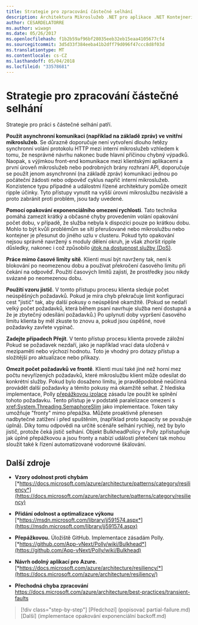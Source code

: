 ```yaml
---
title: Strategie pro zpracování částečné selhání
description: Architektura Mikroslužeb .NET pro aplikace .NET Kontejnerizované | Strategie pro zpracování částečné selhání
author: CESARDELATORRE
ms.author: wiwagn
ms.date: 05/26/2017
ms.openlocfilehash: f1b2b59af96bf28035eeb32eb15eaa4105677cf4
ms.sourcegitcommit: 3d5d33f384eeba41b2dff79d096f47ccc8d8f03d
ms.translationtype: MT
ms.contentlocale: cs-CZ
ms.lasthandoff: 05/04/2018
ms.locfileid: "33578681"
---
```

# <a name="strategies-for-handling-partial-failure"></a>Strategie pro zpracování částečné selhání

Strategie pro práci s částečné selhání patří.

**Použít asynchronní komunikaci (například na základě zpráv) ve vnitřní mikroslužeb**. Se důrazně doporučuje není vytvoření dlouho řetězy synchronní volání protokolu HTTP mezi interní mikroslužeb vzhledem k tomu, že nesprávné návrhu nakonec bude hlavní příčinou chybný výpadků. Naopak, s výjimkou front-end komunikace mezi klientskými aplikacemi a první úroveň mikroslužeb nebo podrobných brány rozhraní API, doporučuje se použít jenom asynchronní (na základě zpráv) komunikaci jednou po počáteční žádosti nebo odpověď cyklus napříč interní mikroslužeb. Konzistence typu případné a událostmi řízené architektury pomůže omezit ripple účinky. Tyto přístupy vynutit na vyšší úrovni mikroslužbu nezávislé a proto zabránit proti problém, jsou tady uvedené.

**Pomocí opakování exponenciálního omezení rychlosti**. Tato technika pomáhá zamezit krátký a občasné chyby provedením volání opakování počet dobu, v případě, že služba nebyla k dispozici pouze po krátkou dobu. Mohlo to být kvůli problémům se sítí přerušované nebo mikroslužbu nebo kontejner je přesunut do jiného uzlu v clusteru. Pokud tyto opakování nejsou správně navržený s moduly dělení okruh, je však zhoršit ripple důsledky, nakonec i což způsobilo [útok na dostupnost služby (DoS)](https://en.wikipedia.org/wiki/Denial-of-service_attack).

**Práce mimo časové limity sítě**. Klienti musí být navrženy tak, není k blokování po neomezenou dobu a používat překročení časového limitu při čekání na odpověď. Použití časových limitů zajistí, že prostředky jsou nikdy svázané po neomezenou dobu.

**Použití vzoru jistič**. V tomto přístupu procesu klienta sleduje počet neúspěšných požadavků. Pokud je míra chyb překračuje limit konfiguraci cest "jistič" tak, aby další pokusy o neúspěšné okamžitě. (Pokud se nedaří velký počet požadavků, která během psaní navrhuje služba není dostupná a že je zbytečný odesílání požadavků.) Po uplynutí doby vypršení časového limitu klienta by měl zkuste to znovu a, pokud jsou úspěšné, nové požadavky zavřete vypínač.

**Zadejte případech Přejít**. V tento přístup procesu klienta provede záložní Pokud se požadavek nezdaří, jako je například vrací data uložená v mezipaměti nebo výchozí hodnotu. Toto je vhodný pro dotazy přístup a složitější pro aktualizace nebo příkazy.

**Omezit počet požadavků ve frontě**. Klienti musí také jiné než horní mez počtu nevyřízených požadavků, které mikroslužbu klient může odesílat do konkrétní služby. Pokud bylo dosaženo limitu, je pravděpodobně neúčinná provádět další požadavky a těmito pokusy má okamžitě selhat. Z hlediska implementace, Polly [přepážkovou izolace](https://github.com/App-vNext/Polly/wiki/Bulkhead) zásadu lze použít ke splnění tohoto požadavku. Tento přístup je v podstatě paralelizace omezení s <xref:System.Threading.SemaphoreSlim> jako implementace. Token taky umožňuje "fronty" mimo přepážka. Můžete proaktivně přenesen nadbytečné zatížení i před spuštěním, (například proto kapacity se považuje úplná). Díky tomu odpovědi na určité scénáře selhání rychleji, než by bylo jistič, protože čeká jistič selhání. Objekt BulkheadPolicy v Polly zpřístupňuje jak úplné přepážkovou a jsou fronty a nabízí události přetečení tak mohou sloužit také k řízení automatizované vodorovné škálování.

## <a name="additional-resources"></a>Další zdroje

-   **Vzory odolnost proti chybám**
    [*https://docs.microsoft.com/azure/architecture/patterns/category/resiliency*](https://docs.microsoft.com/azure/architecture/patterns/category/resiliency)

-   **Přidání odolnost a optimalizace výkonu**
    [*https://msdn.microsoft.com/library/jj591574.aspx*](https://msdn.microsoft.com/library/jj591574.aspx)

-   **Přepážkovou.** Úložiště GitHub. Implementace zásadám Polly. \
    [*https://github.com/App-vNext/Polly/wiki/Bulkhead*](https://github.com/App-vNext/Polly/wiki/Bulkhead)

-   **Návrh odolný aplikací pro Azure.**
    [*https://docs.microsoft.com/azure/architecture/resiliency/*](https://docs.microsoft.com/azure/architecture/resiliency/)

-   **Přechodná chyba zpracování**
    <https://docs.microsoft.com/azure/architecture/best-practices/transient-faults>


>[!div class="step-by-step"]
[Předchozí] (popisovač partial-failure.md) [Další] (implementace opakování exponenciální backoff.md)
